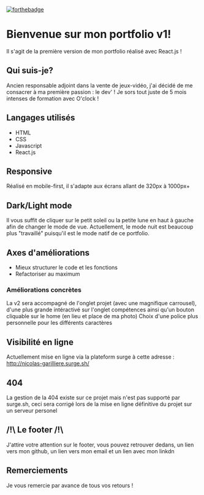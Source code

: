 [![forthebadge](https://forthebadge.com/images/badges/made-with-javascript.svg)](https://forthebadge.com)
# Bienvenue sur mon portfolio v1!

Il s'agit de la première version de mon portfolio réalisé avec React.js !

## Qui suis-je?

Ancien responsable adjoint dans la vente de jeux-vidéo, j'ai décidé de me consacrer à ma première passion : le dev' ! Je sors tout juste de 5 mois intenses de formation avec O'clock !

## Langages utilisés

* HTML
* CSS
* Javascript
* React.js

## Responsive

Réalisé en mobile-first, il s'adapte aux écrans allant de 320px à 1000px+

## Dark/Light mode 

Il vous suffit de cliquer sur le petit soleil ou la petite lune en haut à gauche afin de changer le mode de vue. Actuellement, le mode nuit est beaucoup plus "travaillé" puisqu'il est le mode natif de ce portfolio.

## Axes d'améliorations

- Mieux structurer le code et les fonctions
- Refactoriser au maximum

### Améliorations concrètes 

La v2 sera accompagné de l'onglet projet (avec une magnifique carrousel), d'une plus grande intéractivé sur l'onglet compétences ainsi qu'un bouton cliquable sur le home (en lieu et place de ma photo)
Choix d'une police plus personnelle pour les différents caractères

## Visibilité en ligne

Actuellement mise en ligne via la plateform surge à cette adresse : http://nicolas-garilliere.surge.sh/

## 404 ##

La gestion de la 404 existe sur ce projet mais n'est pas supporté par surge.sh, ceci sera corrigé lors de la mise en ligne définitive du projet sur un serveur personel

## /!\ Le footer /!\

J'attire votre attention sur le footer, vous pouvez retrouver dedans, un lien vers mon github, un lien vers mon email et un lien avec mon linkdn
## Remerciements

Je vous remercie par avance de tous vos retours !
